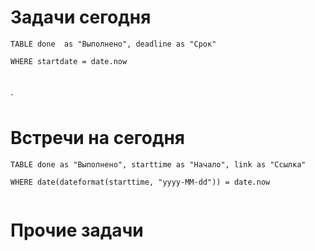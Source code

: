 

# Задачи сегодня

```dataview
TABLE done  as "Выполнено", deadline as "Срок"

WHERE startdate = date.now

    
```

`
# Встречи на сегодня


```dataview
TABLE done as "Выполнено", starttime as "Начало", link as "Ссылка"

WHERE date(dateformat(starttime, "yyyy-MM-dd")) = date.now
    
```

#  Прочие задачи

